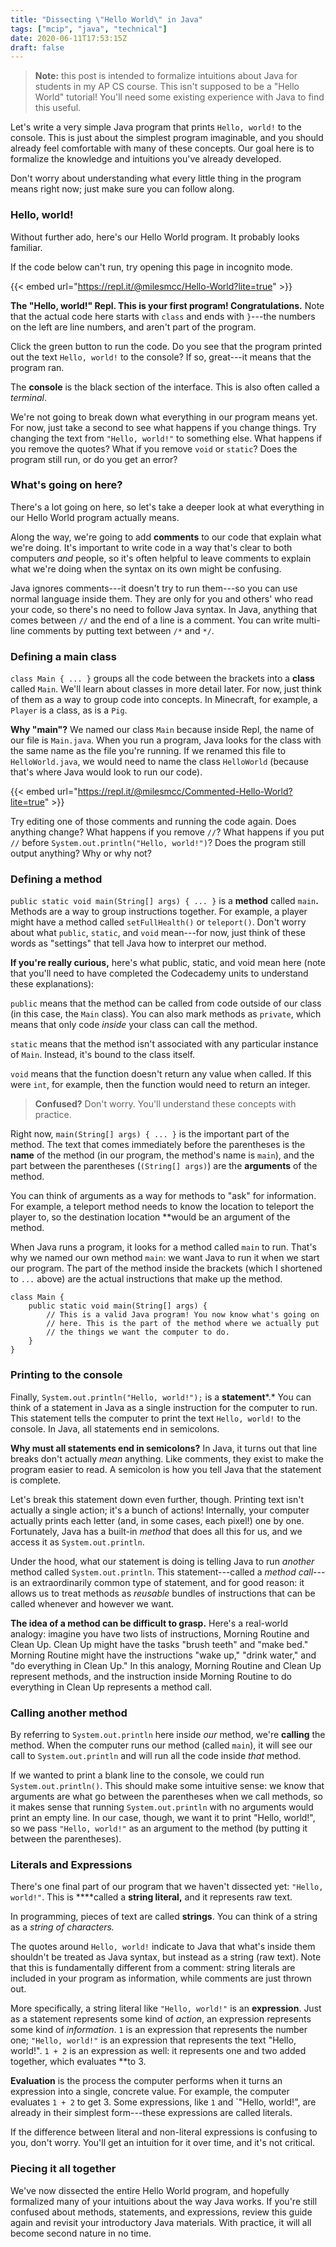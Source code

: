 ```yaml
---
title: "Dissecting \"Hello World\" in Java"
tags: ["mcip", "java", "technical"]
date: 2020-06-11T17:53:15Z
draft: false
---
```


> **Note:** this post is intended to formalize intuitions about Java for students in my AP CS course. This isn't supposed to be a "Hello World" tutorial! You'll need some existing experience with Java to find this useful.

Let's write a very simple Java program that prints `Hello, world!` to the console. This is just about the simplest program imaginable, and you should already feel comfortable with many of these concepts. Our goal here is to formalize the knowledge and intuitions you've already developed.

Don't worry about understanding what every little thing in the program means right now; just make sure you can follow along.

### Hello, world!

Without further ado, here's our Hello World program. It probably looks familiar.

If the code below can't run, try opening this page in incognito mode.

{{< embed url="https://repl.it/@milesmcc/Hello-World?lite=true" >}}

**The "Hello, world!" Repl. This is your first program! Congratulations.** Note that the actual code here starts with `class` and ends with `}`---the numbers on the left are line numbers, and aren't part of the program.

Click the green button to run the code. Do you see that the program printed out the text `Hello, world!` to the console? If so, great---it means that the program ran.

The **console** is the black section of the interface. This is also often called a *terminal*.

We're not going to break down what everything in our program means yet. For now, just take a second to see what happens if you change things. Try changing the text from `"Hello, world!"` to something else. What happens if you remove the quotes? What if you remove `void` or `static`? Does the program still run, or do you get an error?

### What's going on here?

There's a lot going on here, so let's take a deeper look at what everything in our Hello World program actually means.

Along the way, we're going to add **comments** to our code that explain what we're doing. It's important to write code in a way that's clear to both computers *and* people, so it's often helpful to leave comments to explain what we're doing when the syntax on its own might be confusing.

Java ignores comments---it doesn't try to run them---so you can use normal language inside them. They are only for you and others' who read your code, so there's no need to follow Java syntax. In Java, anything that comes between `//` and the end of a line is a comment. You can write multi-line comments by putting text between `/*` and `*/`.

### Defining a main class

`class Main { ... }` groups all the code between the brackets into a **class** called `Main`. We'll learn about classes in more detail later. For now, just think of them as a way to group code into concepts. In Minecraft, for example, a `Player` is a class, as is a `Pig`.

**Why "main"?** We named our class `Main` because inside Repl, the name of our file is `Main.java`. When you run a program, Java looks for the class with the same name as the file you're running. If we renamed this file to `HelloWorld.java`, we would need to name the class `HelloWorld` (because that's where Java would look to run our code).

{{< embed url="https://repl.it/@milesmcc/Commented-Hello-World?lite=true" >}}

Try editing one of those comments and running the code again. Does anything change? What happens if you remove `//`? What happens if you put `//` before `System.out.println("Hello, world!")`? Does the program still output anything? Why or why not?

### Defining a method

`public static void main(String[] args) { ... }` is a **method** called `main`**.** Methods are a way to group instructions together. For example, a player might have a method called `setFullHealth()` or `teleport()`. Don't worry about what `public`, `static`, and `void` mean---for now, just think of these words as "settings" that tell Java how to interpret our method.

**If you're really curious,** here's what public, static, and void mean here (note that you'll need to have completed the Codecademy units to understand these explanations):

`public` means that the method can be called from code outside of our class (in this case, the `Main` class). You can also mark methods as `private`, which means that only code *inside* your class can call the method.

`static` means that the method isn't associated with any particular instance of `Main`. Instead, it's bound to the class itself.

`void` means that the function doesn't return any value when called. If this were `int`, for example, then the function would need to return an integer.

> **Confused?** Don't worry. You'll understand these concepts with practice.

Right now, `main(String[] args) { ... }` is the important part of the method. The text that comes immediately before the parentheses is the **name** of the method (in our program, the method's name is `main`), and the part between the parentheses (`(String[] args)`) are the **arguments** of the method.

You can think of arguments as a way for methods to "ask" for information. For example, a teleport method needs to know the location to teleport the player to, so the destination location **would be an argument of the method.

When Java runs a program, it looks for a method called `main` to run. That's why we named our own method `main`: we want Java to run it when we start our program. The part of the method inside the brackets (which I shortened to `...` above) are the actual instructions that make up the method.

```
class Main {
	public static void main(String[] args) {
		// This is a valid Java program! You now know what's going on
		// here. This is the part of the method where we actually put
		// the things we want the computer to do.
	}
}

```

### Printing to the console

Finally, `System.out.println("Hello, world!");` is a **statement***.* You can think of a statement in Java as a single instruction for the computer to run. This statement tells the computer to print the text `Hello, world!` to the console. In Java, all statements end in semicolons.

**Why must all statements end in semicolons?** In Java, it turns out that line breaks don't actually *mean* anything. Like comments, they exist to make the program easier to read. A semicolon is how you tell Java that the statement is complete.

Let's break this statement down even further, though. Printing text isn't actually a single action; it's a bunch of actions! Internally, your computer actually prints each letter (and, in some cases, each pixel!) one by one. Fortunately, Java has a built-in *method* that does all this for us, and we access it as `System.out.println`.

Under the hood, what our statement is doing is telling Java to run *another* method called `System.out.println`. This statement---called a *method call*---is an extraordinarily common type of statement, and for good reason: it allows us to treat methods as *reusable* bundles of instructions that can be called whenever and however we want.

**The idea of a method can be difficult to grasp.** Here's a real-world analogy: imagine you have two lists of instructions, Morning Routine and Clean Up. Clean Up might have the tasks "brush teeth" and "make bed." Morning Routine might have the instructions "wake up," "drink water," and "do everything in Clean Up." In this analogy, Morning Routine and Clean Up represent methods, and the instruction inside Morning Routine to do everything in Clean Up represents a method call.

### Calling another method

By referring to `System.out.println` here inside *our* method, we're **calling** the method. When the computer runs our method (called `main`), it will see our call to `System.out.println` and will run all the code inside *that* method.

If we wanted to print a blank line to the console, we could run `System.out.println()`. This should make some intuitive sense: we know that arguments are what go between the parentheses when we call methods, so it makes sense that running `System.out.println` with no arguments would print an empty line. In our case, though, we want it to print "Hello, world!", so we pass `"Hello, world!"` as an argument to the method (by putting it between the parentheses).

### Literals and Expressions

There's one final part of our program that we haven't dissected yet: `"Hello, world!"`. This is ****called a **string literal,** and it represents raw text.

In programming, pieces of text are called **strings**. You can think of a string as a *string of characters.*

The quotes around `Hello, world!` indicate to Java that what's inside them shouldn't be treated as Java syntax, but instead as a string (raw text). Note that this is fundamentally different from a comment: string literals are included in your program as information, while comments are just thrown out.

More specifically, a string literal like `"Hello, world!"` is an **expression**. Just as a statement represents some kind of *action*, an expression represents some kind of *information*. `1` is an expression that represents the number one; `"Hello, world!"` is an expression that represents the text "Hello, world!". `1 + 2` is an expression as well: it represents one and two added together, which evaluates **to 3.

**Evaluation** is the process the computer performs when it turns an expression into a single, concrete value. For example, the computer evaluates `1 + 2` to get 3. Some expressions, like `1` and `"Hello, world!", are already in their simplest form---these expressions are called literals.

If the difference between literal and non-literal expressions is confusing to you, don't worry. You'll get an intuition for it over time, and it's not critical.

### Piecing it all together

We've now dissected the entire Hello World program, and hopefully formalized many of your intuitions about the way Java works. If you're still confused about methods, statements, and expressions, review this guide again and revisit your introductory Java materials. With practice, it will all become second nature in no time.
